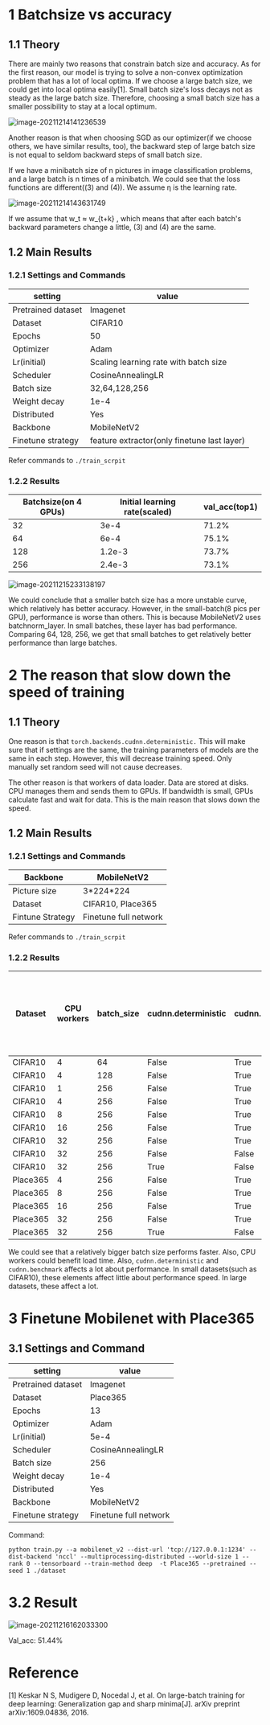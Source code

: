 # 1 Batchsize vs accuracy

## 1.1 Theory

There are mainly two reasons that constrain batch size and accuracy. As for the first reason, our model is trying to solve a non-convex optimization problem that has a lot of local optima. If we choose a large batch size, we could get into local optima easily[1]. Small batch size's loss decays not as steady as the large batch size. Therefore, choosing a small batch size has a smaller possibility to stay at a local optimum.

![image-20211214141236539](./pic/image-20211214141236539.png) 

Another reason is that when choosing SGD as our optimizer(if we choose others, we have similar results, too), the backward step of large batch size is not equal to seldom backward steps of small batch size.

If we have a minibatch size of n pictures in image classification problems, and a large batch is n times of a minibatch. We could see that the loss functions are different((3) and (4)). We assume η is the learning rate.

![image-20211214143631749](./pic/image-20211214143631749.png)

If we assume that w_t ≈ w_{t+k} , which means that after each batch's backward parameters change a little, (3) and (4) are the same.

## 1.2 Main Results

### 1.2.1 Settings and Commands

| setting            | value                                       |
| ------------------ | ------------------------------------------- |
| Pretrained dataset | Imagenet                                    |
| Dataset            | CIFAR10                                     |
| Epochs             | 50                                          |
| Optimizer          | Adam                                        |
| Lr(initial)        | Scaling learning rate with batch size       |
| Scheduler          | CosineAnnealingLR                           |
| Batch size         | 32,64,128,256                               |
| Weight decay       | 1e-4                                        |
| Distributed        | Yes                                         |
| Backbone           | MobileNetV2                                 |
| Finetune strategy  | feature extractor(only finetune last layer) |

Refer commands to `./train_scrpit`

 ### 1.2.2 Results

| Batchsize(on 4 GPUs) | Initial learning rate(scaled) | val_acc(top1) |
| -------------------- | ----------------------------- | ------------- |
| 32                   | 3e-4                          | 71.2%         |
| 64                   | 6e-4                          | 75.1%         |
| 128                  | 1.2e-3                        | 73.7%         |
| 256                  | 2.4e-3                        | 73.1%         |

![image-20211215233138197](./pic/image-20211215233138197.png)

We could conclude that a smaller batch size has a more unstable curve, which relatively has better accuracy. However, in the small-batch(8 pics per GPU), performance is worse than others. This is because MobileNetV2 uses batchnorm_layer. In small batches, these layer has bad performance. Comparing 64, 128, 256, we get that small batches to get relatively better performance than large batches.



# 2 The reason that slow down the speed of training

## 1.1 Theory

One reason is that `torch.backends.cudnn.deterministic.` This will make sure that if settings are the same, the training parameters of models are the same in each step. However, this will decrease training speed. Only manually set random seed will not cause decreases.

The other reason is that workers of data loader. Data are stored at disks. CPU manages them and sends them to GPUs. If bandwidth is small, GPUs calculate fast and wait for data. This is the main reason that slows down the speed.

## 1.2 Main Results

### 1.2.1 Settings and Commands

| Backbone         | MobileNetV2           |
| ---------------- | --------------------- |
| Picture size     | 3\*224\*224           |
| Dataset          | CIFAR10, Place365     |
| Fintune Strategy | Finetune full network |

Refer commands to `./train_scrpit`

### 1.2.2 Results

| Dataset  | CPU workers | batch_size | cudnn.deterministic | cudnn.benchmark | train and load time per batch per GPU | load time per epoch |
| -------- | ----------- | ---------- | ------------------- | --------------- | ------------------------------------- | ------------------- |
| CIFAR10  | 4           | 64         | False               | True            | 0.091s                                | 0.003s              |
| CIFAR10  | 4           | 128        | False               | True            | 0.160s                                | 0.006s              |
| CIFAR10  | 1           | 256        | False               | True            | 0.285s                                | 0.012s              |
| CIFAR10  | 4           | 256        | False               | True            | 0.283s                                | 0.012s              |
| CIFAR10  | 8           | 256        | False               | True            | 0.294s                                | 0.023s              |
| CIFAR10  | 16          | 256        | False               | True            | 0.313s                                | 0.045s              |
| CIFAR10  | 32          | 256        | False               | True            | 0.364s                                | 0.095s              |
| CIFAR10  | 32          | 256        | False               | False           | 0.360s                                | 0.090s              |
| CIFAR10  | 32          | 256        | True                | False           | 0.363s                                | 0.091s              |
| Place365 | 4           | 256        | False               | True            | 2.86s                                 | 0.912s              |
| Place365 | 8           | 256        | False               | True            | 2.21s                                 | 0.602s              |
| Place365 | 16          | 256        | False               | True            | 1.56s                                 | 0.394s              |
| Place365 | 32          | 256        | False               | True            | 1.12s                                 | 0.344s              |
| Place365 | 32          | 256        | True                | False           | 1.68s                                 | 0.412s              |

We could see that a relatively bigger batch size performs faster. Also, CPU workers could benefit load time. Also, `cudnn.deterministic` and `cudnn.benchmark` affects a lot about performance. In small datasets(such as CIFAR10), these elements affect little about performance speed. In large datasets, these affect a lot.

# 3 Finetune Mobilenet with Place365

## 3.1 Settings and Command

| setting            | value                 |
| ------------------ | --------------------- |
| Pretrained dataset | Imagenet              |
| Dataset            | Place365              |
| Epochs             | 13                    |
| Optimizer          | Adam                  |
| Lr(initial)        | 5e-4                  |
| Scheduler          | CosineAnnealingLR     |
| Batch size         | 256                   |
| Weight decay       | 1e-4                  |
| Distributed        | Yes                   |
| Backbone           | MobileNetV2           |
| Finetune strategy  | Finetune full network |

Command:

```
python train.py --a mobilenet_v2 --dist-url 'tcp://127.0.0.1:1234' --dist-backend 'nccl' --multiprocessing-distributed --world-size 1 --rank 0 --tensorboard --train-method deep  -t Place365 --pretrained --seed 1 ./dataset
```

# 3.2 Result

![image-20211216162033300](./pic/image-20211216162033300.png)

Val_acc: 51.44%

# Reference

[1] Keskar N S, Mudigere D, Nocedal J, et al. On large-batch training for deep learning: Generalization gap and sharp minima[J]. arXiv preprint arXiv:1609.04836, 2016.

